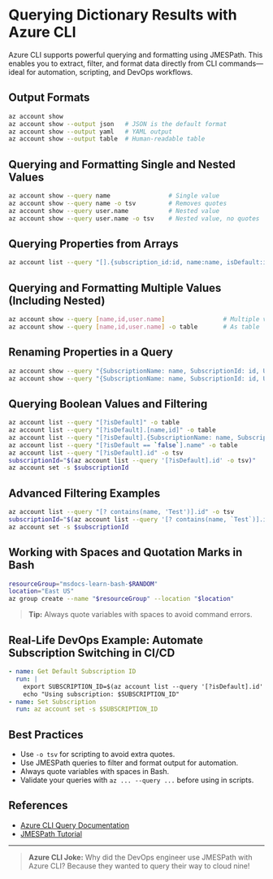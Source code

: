 # Querying Dictionary Results with Azure CLI

Azure CLI supports powerful querying and formatting using JMESPath. This enables you to extract, filter, and format data directly from CLI commands—ideal for automation, scripting, and DevOps workflows.

## Output Formats

```bash
az account show
az account show --output json   # JSON is the default format
az account show --output yaml   # YAML output
az account show --output table  # Human-readable table
```

## Querying and Formatting Single and Nested Values

```bash
az account show --query name                # Single value
az account show --query name -o tsv         # Removes quotes
az account show --query user.name           # Nested value
az account show --query user.name -o tsv    # Nested value, no quotes
```

## Querying Properties from Arrays

```bash
az account list --query "[].{subscription_id:id, name:name, isDefault:isDefault}" -o table
```

## Querying and Formatting Multiple Values (Including Nested)

```bash
az account show --query [name,id,user.name]                # Multiple values
az account show --query [name,id,user.name] -o table       # As table
```

## Renaming Properties in a Query

```bash
az account show --query "{SubscriptionName: name, SubscriptionId: id, UserName: user.name}"
az account show --query "{SubscriptionName: name, SubscriptionId: id, UserName: user.name}" -o table
```

## Querying Boolean Values and Filtering

```bash
az account list --query "[?isDefault]" -o table
az account list --query "[?isDefault].[name,id]" -o table
az account list --query "[?isDefault].{SubscriptionName: name, SubscriptionId: id}" -o table
az account list --query "[?isDefault == `false`].name" -o table
az account list --query "[?isDefault].id" -o tsv
subscriptionId="$(az account list --query '[?isDefault].id' -o tsv)"
az account set -s $subscriptionId
```

## Advanced Filtering Examples

```bash
az account list --query "[? contains(name, 'Test')].id" -o tsv
subscriptionId="$(az account list --query '[? contains(name, `Test`)].id' -o tsv)"
az account set -s $subscriptionId
```

## Working with Spaces and Quotation Marks in Bash

```bash
resourceGroup="msdocs-learn-bash-$RANDOM"
location="East US"
az group create --name "$resourceGroup" --location "$location"
```

> **Tip:** Always quote variables with spaces to avoid command errors.

## Real-Life DevOps Example: Automate Subscription Switching in CI/CD

```yaml
- name: Get Default Subscription ID
  run: |
    export SUBSCRIPTION_ID=$(az account list --query '[?isDefault].id' -o tsv)
    echo "Using subscription: $SUBSCRIPTION_ID"
- name: Set Subscription
  run: az account set -s $SUBSCRIPTION_ID
```

## Best Practices

- Use `-o tsv` for scripting to avoid extra quotes.
- Use JMESPath queries to filter and format output for automation.
- Always quote variables with spaces in Bash.
- Validate your queries with `az ... --query ...` before using in scripts.

## References

- [Azure CLI Query Documentation](https://learn.microsoft.com/en-us/cli/azure/query-azure-cli)
- [JMESPath Tutorial](https://jmespath.org/tutorial.html)

---

> **Azure CLI Joke:**
> Why did the DevOps engineer use JMESPath with Azure CLI? Because they wanted to query their way to cloud nine!
